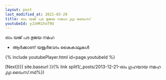 ```yaml
---
layout: post
last_modified_at: 2021-03-29
title: ഓം യജ് പട ഭുജയ നമഹ ൧൧ ടൈംസ്
youtubeId: yJzHR1hoT9U
---
```

 
 
 ഓം യജ് പട ഭുജയ നമഹ 
 
 -  ആർക്കാണ് യജുർവേദം കൈകാലുകൾ 
 
  
 
  
 
 
 
 
 
 


{% include youtubePlayer.html id=page.youtubeId %}
 
[Next]({{ site.baseurl }}{% link  split1/_posts/2013-12-21-ഓം ഗുഹയായ നമഹ ൧൧ ടൈംസ്.md%})
 
